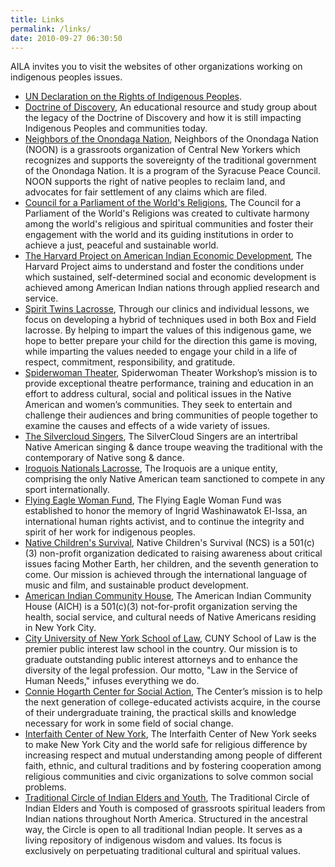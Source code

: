 ```yaml
---
title: Links
permalink: /links/
date: 2010-09-27 06:30:50
---
```

AILA invites you to visit the websites of other organizations working on indigenous peoples issues.

  *   [UN Declaration on the Rights of Indigenous Peoples](https://www.un.org/development/desa/indigenouspeoples/declaration-on-the-rights-of-indigenous-peoples.html).
  *   [Doctrine of Discovery](http://doctrineofdiscovery.org), An educational resource and study group about the legacy of the Doctrine of Discovery and how it is still impacting Indigenous Peoples and communities today.
  *   [Neighbors of the Onondaga Nation](http://www.peacecouncil.net/NOON/index.html), Neighbors of the Onondaga Nation (NOON) is a grassroots organization of Central New Yorkers which recognizes and supports the sovereignty of the traditional government of the Onondaga Nation. It is a program of the Syracuse Peace Council. NOON supports the right of native peoples to reclaim land, and advocates for fair settlement of any claims which are filed.
  *   [Council for a Parliament of the World's Religions](http://www.parliamentofreligions.org/), The Council for a Parliament of the World's Religions was created to cultivate harmony among the world's religious and spiritual communities and foster their engagement with the world and its guiding institutions in order to achieve a just, peaceful and sustainable world.
  *   [The Harvard Project on American Indian Economic Development](http://hpaied.org/), The Harvard Project aims to understand and foster the conditions under which sustained, self-determined social and economic development is achieved among American Indian nations through applied research and service.
  *   [Spirit Twins Lacrosse](http://spirittwinslacrosse.com), Through our clinics and individual lessons, we focus on developing a hybrid of techniques used in both Box and Field lacrosse. By helping to impart the values of this indigenous game, we hope to better prepare your child for the direction this game is moving, while imparting the values needed to engage your child in a life of respect, commitment, responsibility, and gratitude.
  *   [Spiderwoman Theater](http://www.spiderwomantheater.org/), Spiderwoman Theater Workshop’s mission is to provide exceptional theatre performance, training and education in an effort to address cultural, social and political issues in the Native American and women’s communities. They seek to entertain and challenge their audiences and bring communities of people together to examine the causes and effects of a wide variety of issues.
  *   [The Silvercloud Singers](http://www.silvercloudsingers.com/), The SilverCloud Singers are an intertribal Native American singing & dance troupe weaving the traditional with the contemporary of Native song & dance.
  *   [Iroquois Nationals Lacrosse](http://iroquoisnationals.org/), The Iroquois are a unique entity, comprising the only Native American team sanctioned to compete in any sport internationally.
  *   [Flying Eagle Woman Fund](http://www.flyingeaglewomanfund.org/), The Flying Eagle Woman Fund was established to honor the memory of Ingrid Washinawatok El-Issa, an international human rights activist, and to continue the integrity and spirit of her work for indigenous peoples.
  *   [Native Children's Survival](http://eaglethunder.com/give), Native Children's Survival (NCS) is a 501(c)(3) non-profit organization dedicated to raising awareness about critical issues facing Mother Earth, her children, and the seventh generation to come. Our mission is achieved through the international language of music and film, and sustainable product development.
  *   [American Indian Community House](http://www.aich.org/), The American Indian Community House (AICH) is a 501(c)(3) not-for-profit organization serving the health, social service, and cultural needs of Native Americans residing in New York City.
  *   [City University of New York School of Law](http://www.law.cuny.edu), CUNY School of Law is the premier public interest law school in the country. Our mission is to graduate outstanding public interest attorneys and to enhance the diversity of the legal profession. Our motto, "Law in the Service of Human Needs," infuses everything we do.
  *   [Connie Hogarth Center for Social Action](http://conniehogarth.org/), The Center’s mission is to help the next generation of college-educated activists acquire, in the course of their undergraduate training, the practical skills and knowledge necessary for work in some field of social change.
  *   [Interfaith Center of New York](http://www.interfaithcenter.org/), The Interfaith Center of New York seeks to make New York City and the world safe for religious difference by increasing respect and mutual understanding among people of different faith, ethnic, and cultural traditions and by fostering cooperation among religious communities and civic organizations to solve common social problems.
  *   [Traditional Circle of Indian Elders and Youth](http://www.twocircles.org/), The Traditional Circle of Indian Elders and Youth is composed of grassroots spiritual leaders from Indian nations throughout North America. Structured in the ancestral way, the Circle is open to all traditional Indian people. It serves as a living repository of indigenous wisdom and values. Its focus is exclusively on perpetuating traditional cultural and spiritual values.

